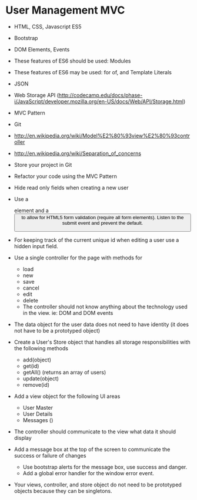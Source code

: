 

# User Management MVC

* HTML, CSS, Javascript ES5
* Bootstrap
* DOM Elements, Events
* These features of ES6 should be used: Modules
* These features of ES6 may be used: for of, and Template Literals
* JSON
* Web Storage API (http://codecamp.edu/docs/phase-i/JavaScript/developer.mozilla.org/en-US/docs/Web/API/Storage.html)
* MVC Pattern
* Git

* http://en.wikipedia.org/wiki/Model%E2%80%93view%E2%80%93controller
* http://en.wikipedia.org/wiki/Separation_of_concerns

* Store your project in Git
* Refactor your code using the MVC Pattern
* Hide read only fields when creating a new user
* Use a <form> element and a <button type=submit> to allow for HTML5 form validation (require all form elements).  Listen to the submit event and prevent the default.
* For keeping track of the current unique id when editing a user use a hidden input field.
* Use a single controller for the page with methods for
	* load
	* new
	* save
	* cancel
	* edit
	* delete
	* The controller should not know anything about the technology used in the view. ie: DOM and DOM events
* The data object for the user data does not need to have identity (it does not have to be a prototyped object)
* Create a User's Store object that handles all storage responsibilities with the following methods
	* add(object)
	* get(id)
	* getAll() (returns an array of users)
	* update(object)
	* remove(id)
* Add a view object for the following UI areas
	* User Master
	* User Details
	* Messages ()
* The controller should communicate to the view what data it should display
* Add a message box at the top of the screen to communicate the success or failure of changes
	* Use bootstrap alerts for the message box, use success and danger.
	* Add a global error handler for the window error event.
* Your views, controller, and store object do not need to be prototyped objects because they can be singletons.